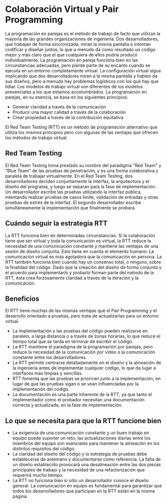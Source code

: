 # Colaboración Virtual y Pair Programming

La programación en parejas es el método de trabajo de facto que utilizan la mayoría de las grandes organizaciones de ingeniería. Dos desarrolladores, que trabajan de forma sincronizada, miran la misma pantalla e intentan codificar y diseñar juntos, lo que a menudo da como resultado un código mejor y más claro que el que cualquiera de ellos podría producir individualmente.
La programación en pareja funciona bien en las circunstancias adecuadas, pero pierde parte de su encanto cuando se ejecuta en un entorno completamente virtual. La configuración virtual sigue implicando que dos desarrolladores miren a la misma pantalla y hablen de sus diseños, pero a menudo hay problemas logísticos con los que hay que lidiar.
Los modelos de trabajo virtual son diferentes de los modelos presenciales a los que estamos acostumbrados. La programación en parejas, en su esencia, se basa en los siguientes principios:

* Generar claridad a través de la comunicación
* Producir una mayor calidad a través de la colaboración
* Crear propiedad a través de la contribución equitativa

El Red Team Testing (RTT) es un método de programación alternativo que utiliza los mismos principios pero con algunas de las ventajas que ofrecen los métodos de trabajo virtual.

## Red Team Testing

El Red Team Testing toma prestado su nombre del paradigma "Red Team" y "Blue Team" de las pruebas de penetración, y es una forma colaborativa y paralela de trabajar virtualmente. En el Red Team Testing, dos desarrolladores deciden conjuntamente la interfaz, la arquitectura y el diseño del programa, y luego se separan para la fase de implementación. Un desarrollador escribe las pruebas utilizando la interfaz pública, intentando realizar pruebas de casos límite, validación de entradas y otras pruebas de estrés de la interfaz. El segundo desarrollador escribe simultáneamente la implementación que finalmente se probará.

## Cuándo seguir la estrategia RTT

La RTT funciona bien en determinadas circunstancias. Si la colaboración tiene que ser virtual y toda la comunicación es virtual, la RTT reduce la necesidad de una comunicación constante y mantiene las ventajas de una sesión de diseño conjunta. Esto tiene en cuenta el elemento humano: La comunicación virtual es más agotadora que la comunicación en persona.
La RTT también funciona bien cuando hay un consenso total, o ninguno, sobre la finalidad del código. Dado que la creación del diseño de forma conjunta y el acuerdo para implementarlo y probarlo forman parte del método de la RTT, ésta crea forzosamente claridad a través de la iteración y la comunicación.

## Beneficios

El RTT tiene muchas de las mismas ventajas que el Pair Programming y el desarrollo orientado a pruebas, pero trata de actualizarlas para un entorno virtual.

* La implementación y las pruebas del código pueden realizarse en paralelo, a larga distancia o a través de zonas horarias, lo que reduce el tiempo total que se tarda en terminar de escribir el código.
* La RTT mantiene el paradigma de la programación por parejas, pero reduce la necesidad de la comunicación por vídeo o la comunicación constante entre los desarrolladores.
* La RTT permite centrarse detalladamente en el diseño y la alineación de la ingeniería antes de implementar cualquier código, lo que da lugar a interfaces más limpias y sencillas.
* RTT fomenta que las pruebas se prioricen junto a la implementación, en lugar de que las pruebas sigan o se vean influenciadas por la implementación del código.
* La documentación es una parte inherente de la RTT, ya que tanto el implementador como el probador necesitan una documentación correcta y actualizada, en la fase de implementación.

## Lo que se necesita para que la RTT funcione bien

* La exigencia de una comunicación constante y un buen trabajo en equipo puede suponer un reto; las actualizaciones diarias entre los miembros del equipo son esenciales para mantener la alineación en los distintos requisitos del código.
* La claridad del diseño del código y la estrategia de pruebas debe establecerse de antemano y documentarse como referencia. La falta de un diseño establecido provocará una desalineación entre las dos piezas principales de trabajo y la necesidad de una refactorización que requerirá mucho tiempo.
* La RTT no funciona bien si sólo un desarrollador conoce el diseño general. La comunicación en equipo es fundamental para garantizar que todos los desarrolladores que participan en la RTT están en la misma página.
